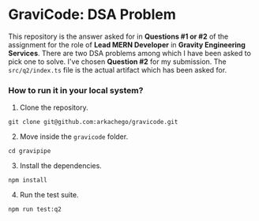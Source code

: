 # GraviCode: DSA Problem

This repository is the answer asked for in **Questions #1 or #2** of the assignment for the role of **Lead MERN Developer** in **Gravity Engineering Services**. There are two DSA problems among which I have been asked to pick one to solve. I've chosen **Question #2** for my submission. The `src/q2/index.ts` file is the actual artifact which has been asked for.

### How to run it in your local system?

1. Clone the repository.

```
git clone git@github.com:arkachego/gravicode.git
```

2. Move inside the `gravicode` folder.

```
cd gravipipe
```

3. Install the dependencies.

```
npm install
```

4. Run the test suite.

```
npm run test:q2
```